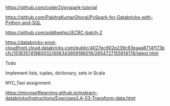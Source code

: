 https://github.com/coder2j/pyspark-tutorial

https://github.com/PabitraKumarGhorai/PySpark-for-Databricks-with-Python-and-SQL

https://github.com/siddheshp/JECRC-batch-2

https://databricks-prod-cloudfront.cloud.databricks.com/public/4027ec902e239c93eaaa8714f173bcfc/151835741960032/606343909186016/2654727155914178/latest.html



Todo

Implement lists, tuples, dictionary, sets in Scala

NYC_Taxi assignment

https://microsoftlearning.github.io/mslearn-databricks/Instructions/Exercises/LA-03-Transform-data.html 
